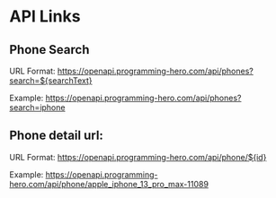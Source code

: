 # API Links

## Phone Search

URL Format: https://openapi.programming-hero.com/api/phones?search=${searchText}

Example: https://openapi.programming-hero.com/api/phones?search=iphone

## Phone detail url:

URL Format: https://openapi.programming-hero.com/api/phone/${id}

Example: https://openapi.programming-hero.com/api/phone/apple_iphone_13_pro_max-11089
